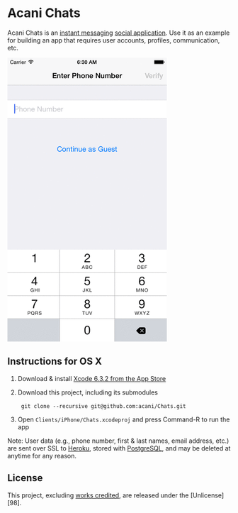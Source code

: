 # Acani Chats

Acani Chats is an [instant messaging][1] [social application][2]. Use it as an example for building an app that requires user accounts, profiles, communication, etc.


![Screenshots][3]


## Instructions for OS X

1. Download & install [Xcode 6.3.2 from the App Store][4]

2. Download this project, including its submodules

        git clone --recursive git@github.com:acani/Chats.git

3. Open `Clients/iPhone/Chats.xcodeproj` and press Command-R to run the app

Note: User data (e.g., phone number, first & last names, email address, etc.) are sent over SSL to [Heroku][5], stored with [PostgreSQL][6], and may be deleted at anytime for any reason.


## License

This project, excluding [works credited][7], are released under the [Unlicense][98].


  [1]: https://en.wikipedia.org/wiki/Instant_messaging
  [2]: https://en.wikipedia.org/wiki/Social_software
  [3]: Documents/iPhone-Screenshots.gif
  [4]: http://itunes.apple.com/us/app/xcode/id497799835?ls=1&mt=12
  [5]: https://www.heroku.com
  [6]: http://www.postgresql.org
  [7]: https://github.com/acani/Chats/blob/master/CREDITS.md
  [8]: http://unlicense.org
